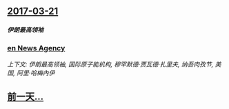 ## [2017-03-21](/news/2017/03/21/index.md)

##### 伊朗最高领袖
### [en News Agency ](/news/2017/03/21/en-News-Agency.md)
_上下文: 伊朗最高领袖, 国际原子能机构, 穆罕默德·贾瓦德·扎里夫, 纳吾肉孜节, 美国, 阿里·哈梅內伊_

## [前一天...](/news/2017/03/20/index.md)


